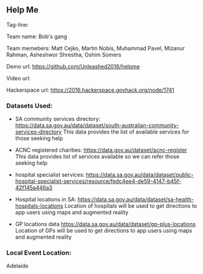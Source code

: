 ## Help Me

Tag-line: 



Team name: Bob's gang

Team memebers: Matt Cejko, Martin Nobis, Muhammad Pavel, Mizanur Rahman, Asheshwor Shrestha, Oshim Somers 

Demo url: https://github.com/Unleashed2016/helpme

Video url: 

Hackerspace url: https://2016.hackerspace.govhack.org/node/1741

### Datasets Used: 

* SA community services directory: https://data.sa.gov.au/data/dataset/south-australian-community-services-directory This data provides the list of available services for those seeking help

* ACNC registered charities: https://data.gov.au/dataset/acnc-register This data provides list of services available so we can refer those seeking help

* hospital specialist services: https://data.sa.gov.au/data/dataset/public-hospital-specialist-services/resource/fedc4ee4-de59-4147-b45f-42f145a446a3

* Hospital locations in SA: https://data.sa.gov.au/data/dataset/sa-health-hospitals-locations Location of hospitals will be used to get directions to app users using maps and augmented reality

* GP locations data https://data.sa.gov.au/data/dataset/gp-plus-locations Location of GPs will be used to get directions to app users using maps and augmented reality


### Local Event Location:
Adelaide

